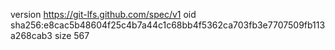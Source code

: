 version https://git-lfs.github.com/spec/v1
oid sha256:e8cac5b48604f25c4b7a44c1c68bb4f5362ca703fb3e7707509fb113a268cab3
size 567
